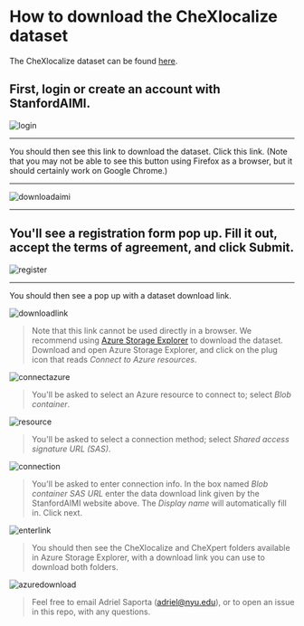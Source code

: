 # How to download the CheXlocalize dataset

The CheXlocalize dataset can be found [here](https://stanfordaimi.azurewebsites.net/datasets/23c56a0d-15de-405b-87c8-99c30138950c).

First, login or create an account with StanfordAIMI.
---

![login](/img/login.jpeg)

---

You should then see this link to download the dataset. Click this link. (Note that you may not be able to see this button using Firefox as a browser, but it should certainly work on Google Chrome.)

---

![downloadaimi](/img/downloadaimi.jpeg)

---

You'll see a registration form pop up. Fill it out, accept the terms of agreement, and click Submit.
---

![register](/img/register.png)

---

You should then see a pop up with a dataset download link.

![downloadlink](/img/downloadlink.jpeg)

> Note that this link cannot be used directly in a browser. We recommend using [Azure Storage Explorer](https://azure.microsoft.com/en-us/products/storage/storage-explorer/) to download the dataset. Download and open Azure Storage Explorer, and click on the plug icon that reads _Connect to Azure resources_.

![connectazure](/img/connectazure.jpeg)

> You'll be asked to select an Azure resource to connect to; select _Blob container_.

![resource](/img/resource.jpeg)

> You'll be asked to select a connection method; select _Shared access signature URL (SAS)_.

![connection](/img/connection.jpeg)

> You'll be asked to enter connection info. In the box named _Blob container SAS URL_ enter the data download link given by the StanfordAIMI website above. The _Display name_ will automatically fill in. Click next.

![enterlink](/img/enterlink.jpeg)

> You should then see the CheXlocalize and CheXpert folders available in Azure Storage Explorer, with a download link you can use to download both folders.

![azuredownload](/img/azuredownload.jpeg)

> Feel free to email Adriel Saporta (adriel@nyu.edu), or to open an issue in this repo, with any questions.
